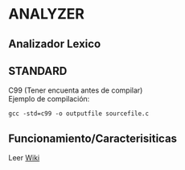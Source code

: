 # ANALYZER
## Analizador Lexico

## STANDARD
C99 (Tener encuenta antes de compilar)</br>
Ejemplo de compilación:
```console
gcc -std=c99 -o outputfile sourcefile.c
```
## Funcionamiento/Caracterisiticas
Leer [Wiki](https://github.com/fabidick22/analyzer/wiki)
